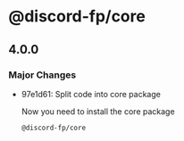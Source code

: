 # @discord-fp/core

## 4.0.0

### Major Changes

- 97e1d61: Split code into core package

  Now you need to install the core package

  ```
  @discord-fp/core
  ```
